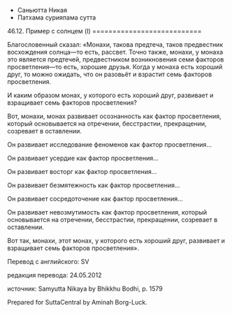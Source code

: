 









* Саньютта Никая
* Патхама сурияпама сутта


46\.12\. Пример с солнцем \(I\)
\=\=\=\=\=\=\=\=\=\=\=\=\=\=\=\=\=\=\=\=\=\=\=\=\=\=\=



Благословенный сказал: «Монахи, такова предтеча, таков предвестник восхождения солнца—то есть, рассвет\. Точно также, монахи, у монаха это является предтечей, предвестником возникновения семи факторов просветления—то есть, хорошие друзья\. Когда у монаха есть хороший друг, то можно ожидать, что он разовьёт и взрастит семь факторов просветления\.


И каким образом монах, у которого есть хороший друг, развивает и взращивает семь факторов просветления?


Вот, монахи, монах развивает осознанность как фактор просветления, который основывается на отречении, бесстрастии, прекращении, созревает в оставлении\.


Он развивает исследование феноменов как фактор просветления…


Он развивает усердие как фактор просветления…


Он развивает восторг как фактор просветления…


Он развивает безмятежность как фактор просветления…


Он развивает сосредоточение как фактор просветления…


Он развивает невозмутимость как фактор просветления, который основывается на отречении, бесстрастии, прекращении, созревает в оставлении\.


Вот так, монахи, этот монах, у которого есть хороший друг, развивает и взращивает семь факторов просветления»\.



Перевод с английского: SV


редакция перевода: 24\.05\.2012


источник: Samyutta Nikaya by Bhikkhu Bodhi, p\. 1579


Prepared for SuttaCentral by Aminah Borg\-Luck\.






